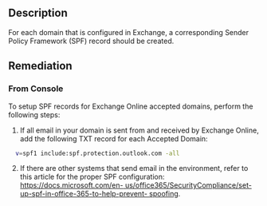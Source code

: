 ## Description

For each domain that is configured in Exchange, a corresponding Sender Policy Framework (SPF) record should be created.

## Remediation

### From Console

To setup SPF records for Exchange Online accepted domains, perform the following steps:

1. If all email in your domain is sent from and received by Exchange Online, add the following TXT record for each Accepted Domain:

```bash
  v=spf1 include:spf.protection.outlook.com -all
```

2. If there are other systems that send email in the environment, refer to this article for the proper SPF configuration: [https://docs.microsoft.com/en- us/office365/SecurityCompliance/set-up-spf-in-office-365-to-help-prevent- spoofing](url).
